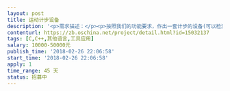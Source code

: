 ```yaml
---                
layout: post       
title: 运动计步设备           
description: '<p>需求描述：</p><p>按照我们的功能要求，作出一套计步的设备(可以检测上楼动作），需要通过SIM卡，或者物联网卡进行数据上传（数据传输到我们的目标服务器）。</p><p>数据包括：运动轨迹坐标和步数，电池的剩余的容量。</p><p>&nbsp;</p><p>&nbsp;</p><p>硬件：使用PCBA板子，传感器，SIM/物联网卡，GPS ，GPRS (2G网络)，电池，充电器</p><p>&nbsp;</p><p>要求：1.硬件尺寸：2.8*1.8*0.8（cm）</p><p>2.需要提供协议和SDK。</p><p>3.防水</p>'     
contenturl: https://zb.oschina.net/project/detail.html?id=15032137      
tags: [C,C++,其他语言,工具应用]            
salary: 10000-50000元          
publish_time: '2018-02-26 22:06:58'         
start_time: '2018-02-26 22:06:58'           
apply: 1                   
time_range: 45 天              
status: 招募中                  
---                 
```

